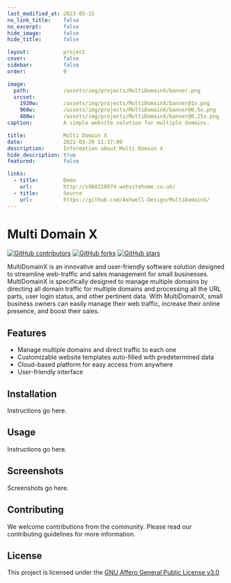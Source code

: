 ```yaml
---
last_modified_at: 2023-05-15
no_link_title:    false 
no_excerpt:       false 
hide_image:       false
hide_title:       false

layout:           project
cover:            false
sidebar:          false
order:            0

image:
  path:           /assets/img/projects/MultiDomainX/banner.png
  srcset:
    1920w:        /assets/img/projects/MultiDomainX/banner@1x.png
    960w:         /assets/img/projects/MultiDomainX/banner@0,5x.png
    480w:         /assets/img/projects/MultiDomainX/banner@0,25x.png
caption:          A simple website solution for multiple domains.

title:            Multi Domain X
date:             2021-03-29 11:37:00
description:      Information about Multi Domain X
hide_description: true
featured:         false

links:
  - title:        Demo
    url:          http://s908228974.websitehome.co.uk/
  - title:        Source
    url:          https://github.com/Ashwell-Design/MultiDomainX/
---
```


# Multi Domain X

[![GitHub contributors](https://img.shields.io/github/contributors/Ashwell-Design/MultiDomainX)](https://github.com/Ashwell-Design/MultiDomainX/graphs/contributors)
[![GitHub forks](https://img.shields.io/github/forks/Ashwell-Design/MultiDomainX)](https://github.com/Ashwell-Design/MultiDomainX/network)
[![GitHub stars](https://img.shields.io/github/stars/Ashwell-Design/MultiDomainX)](https://github.com/Ashwell-Design/MultiDomainX/stargazers)

MultiDomainX is an innovative and user-friendly software solution designed to streamline web-traffic and sales management for small businesses. MultiDomainX is specifically designed to manage multiple domains by directing all domain traffic for multiple domains and processing all the URL parts, user login status, and other pertinent data. With MultiDomainX, small business owners can easily manage their web traffic, increase their online presence, and boost their sales.

## Features

- Manage multiple domains and direct traffic to each one
- Customizable website templates auto-filled with predetermined data
- Cloud-based platform for easy access from anywhere
- User-friendly interface

## Installation

Instructions go here.

## Usage

Instructions go here.

## Screenshots

Screenshots go here.

## Contributing

We welcome contributions from the community. Please read our contributing guidelines for more information.

## License

This project is licensed under the [GNU Affero General Public License v3.0](/Licenses/AGPL-3.0/)